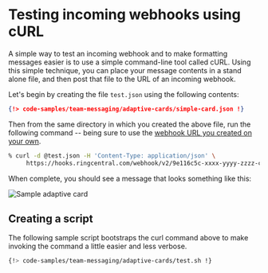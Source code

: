 # Testing incoming webhooks using cURL

A simple way to test an incoming webhook and to make formatting messages easier is to use a simple command-line tool called cURL. Using this simple technique, you can place your message contents in a stand alone file, and then post that file to the URL of an incoming webhook.

Let's begin by creating the file `test.json` using the following contents:

```json
{!> code-samples/team-messaging/adaptive-cards/simple-card.json !}
```

Then from the same directory in which you created the above file, run the following command -- being sure to use the [webhook URL you created on your own](webhook-creation.md). 

```sh
% curl -d @test.json -H 'Content-Type: application/json' \
     https://hooks.ringcentral.com/webhook/v2/9e116c5c-xxxx-yyyy-zzzz-c12a85cd6063
```

When complete, you should see a message that looks something like this:

![Sample adaptive card](./sample-adaptive-card.png)

## Creating a script

The following sample script bootstraps the curl command above to make invoking the command a little easier and less verbose. 

```sh
{!> code-samples/team-messaging/adaptive-cards/test.sh !}
```

